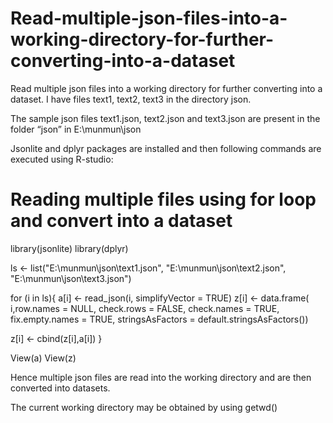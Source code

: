 # Read-multiple-json-files-into-a-working-directory-for-further-converting-into-a-dataset
Read multiple json files into a working directory for further converting into a dataset.  I have files text1, text2, text3 in the directory json.


The sample json files text1.json, text2.json and text3.json are present in the folder “json” in E:\\munmun\\json

Jsonlite  and dplyr packages are installed and then following commands are executed using R-studio:

# Reading multiple files using for loop and convert into a dataset

library(jsonlite)
library(dplyr)

ls <- list("E:\\munmun\\json\\text1.json",
           "E:\\munmun\\json\\text2.json",
           "E:\\munmun\\json\\text3.json")
           
for (i in ls){
  a[i] <- read_json(i, simplifyVector = TRUE)
  z[i] <- data.frame( i,row.names = NULL, check.rows = FALSE,
                      check.names = TRUE, fix.empty.names = TRUE,
                      stringsAsFactors = default.stringsAsFactors())
  
  z[i] <- cbind(z[i],a[i])
}

View(a)
View(z)

Hence multiple json files are read into the working directory and are then converted into datasets.

The current working directory may be obtained by using getwd()


